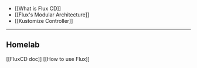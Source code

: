 - [[What is Flux CD]]  
- [[Flux's Modular Architecture]]
- [[Kustomize Controller]]


---

## Homelab

[[FluxCD doc]]
[[How to use Flux]]